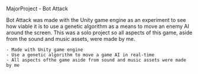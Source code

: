 MajorProject - Bot Attack

Bot Attack was made with the Unity game engine as an experiment to see how viable it is to use a genetic algorithm as a means to move an enemy AI around the screen. This was a solo project so all aspects of this game, aside from the sound and music assets, were made by me.

	- Made with Unity game engine
	- Use a genetic algorithm to move a game AI in real-time
	- All aspects ofthe game aside from sound and music assets were made by me